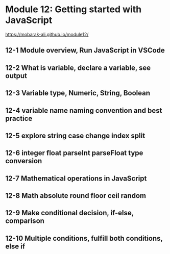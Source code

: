 # Module 12: Getting started with JavaScript
https://mobarak-ali.github.io/module12/

## 12-1 Module overview, Run JavaScript in VSCode

## 12-2 What is variable, declare a variable, see output

## 12-3 Variable type, Numeric, String, Boolean

## 12-4 variable name naming convention and best practice

## 12-5 explore string case change index split

## 12-6 integer float parseInt parseFloat type conversion

## 12-7 Mathematical operations in JavaScript

## 12-8 Math absolute round floor ceil random

## 12-9 Make conditional decision, if-else, comparison

## 12-10 Multiple conditions, fulfill both conditions, else if
